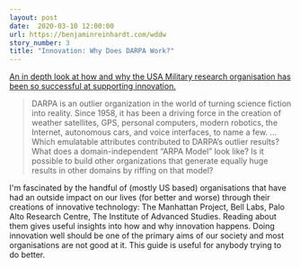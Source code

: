 ```yaml
---
layout: post
date:  2020-03-10 12:00:00
url: https://benjaminreinhardt.com/wddw
story_number: 3
title: "Innovation: Why Does DARPA Work?"
---
```


[An in depth look at how and why the USA Military research organisation has been so successful at supporting innovation.](https://benjaminreinhardt.com/wddw)

> DARPA is an outlier organization in the world of turning science fiction into reality. Since 1958, it has been a driving force in the creation of weather satellites, GPS, personal computers, modern robotics, the Internet, autonomous cars, and voice interfaces, to name a few. ...  Which emulatable attributes contributed to DARPA’s outlier results? What does a domain-independent “ARPA Model” look like? Is it possible to build other organizations that generate equally huge results in other domains by riffing on that model?

I'm fascinated by the handful of (mostly US based) organisations that have had an outside impact on our lives (for better and worse) through their creations of innovative technology: The Manhattan Project, Bell Labs, Palo Alto Research Centre, The Institute of Advanced Studies. Reading about them gives useful insights into how and why innovation happens. Doing innovation well should be one of the primary aims of our society and most organisations are not good at it. This guide is useful for anybody trying to do better.
